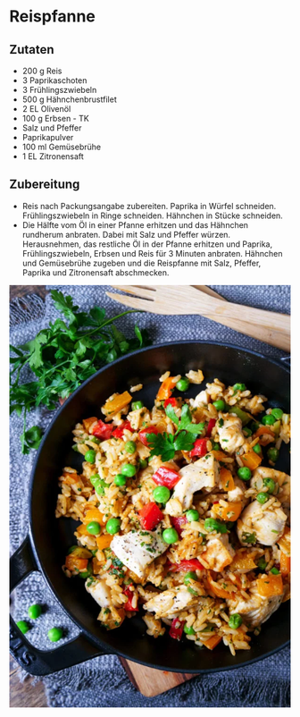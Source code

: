 # Reispfanne

## Zutaten
- 200 g Reis
- 3 Paprikaschoten
- 3 Frühlingszwiebeln
- 500 g Hähnchenbrustfilet
- 2 EL Olivenöl
- 100 g Erbsen - TK
- Salz und Pfeffer
- Paprikapulver
- 100 ml Gemüsebrühe
- 1 EL Zitronensaft

## Zubereitung


- Reis nach Packungsangabe zubereiten. Paprika in Würfel schneiden. 
Frühlingszwiebeln in Ringe schneiden. Hähnchen in Stücke schneiden.
- Die Hälfte vom Öl in einer Pfanne erhitzen und das Hähnchen rundherum anbraten. 
Dabei mit Salz und Pfeffer würzen. Herausnehmen, das restliche Öl in der Pfanne erhitzen und Paprika, 
Frühlingszwiebeln, Erbsen und Reis für 3 Minuten anbraten. Hähnchen und Gemüsebrühe zugeben und die Reispfanne mit Salz, 
Pfeffer, Paprika und Zitronensaft abschmecken.

![Reispfanne](image.png)